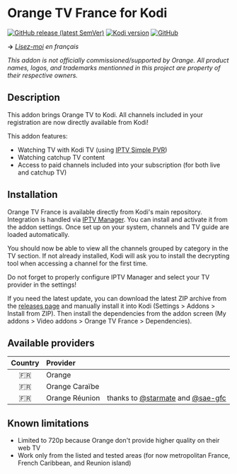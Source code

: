 # Orange TV France for Kodi
[![GitHub release (latest SemVer)](https://img.shields.io/github/v/release/f-lawe/plugin.video.orange.fr)](https://github.com/f-lawe/plugin.video.orange.fr/releases)
[![Kodi version](https://img.shields.io/badge/kodi%20version-v21-blue)](https://kodi.tv/)
[![GitHub](https://img.shields.io/github/license/f-lawe/plugin.video.orange.fr)](https://github.com/f-lawe/plugin.video.orange.fr/blob/master/LICENSE)

__→__ _[Lisez-moi](doc/README.fr.md) en français_

_This addon is not officially commissioned/supported by Orange. All product names, logos, and trademarks mentionned in this project are property of their respective owners._

## Description
This addon brings Orange TV to Kodi. All channels included in your registration are now directly available from Kodi!

This addon features:
- Watching TV with Kodi TV (using [IPTV Simple PVR](https://github.com/kodi-pvr/pvr.iptvsimple))
- Watching catchup TV content
- Access to paid channels included into your subscription (for both live and catchup TV)

## Installation
Orange TV France is available directly from Kodi's main repository. Integration is handled via [IPTV Manager](https://github.com/add-ons/service.iptv.manager). You can install and activate it from the addon settings. Once set up on your system, channels and TV guide are loaded automatically.

You should now be able to view all the channels grouped by category in the TV section. If not already installed, Kodi will ask you to install the decrypting tool when accessing a channel for the first time.

Do not forget to properly configure IPTV Manager and select your TV provider in the settings!

If you need the latest update, you can download the latest ZIP archive from the [releases page](https://github.com/f-lawe/plugin.video.orange.fr/releases/latest) and manually install it into Kodi (Settings > Addons > Install from ZIP). Then install the dependencies from the addon screen (My addons > Video addons > Orange TV France > Dependencies).

## Available providers
| Country   | Provider          |  |
|:---------:|:------------------|:-|
| 🇫🇷        | Orange            |  |
| 🇫🇷        | Orange Caraïbe    |  |
| 🇫🇷        | Orange Réunion    | thanks to [@starmate](https://github.com/starmate) and [@sae-gfc](https://github.com/sae-gfc) |

## Known limitations
- Limited to 720p because Orange don't provide higher quality on their web TV
- Work only from the listed and tested areas (for now metropolitan France, French Caribbean, and Reunion island)
